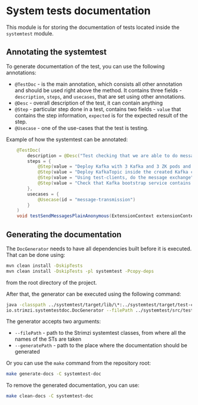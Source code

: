 # System tests documentation

This module is for storing the documentation of tests located inside the `systemtest` module.

## Annotating the systemtest

To generate documentation of the test, you can use the following annotations:

* `@TestDoc` - is the main annotation, which consists all other annotation and should be used right above the method. 
            It contains three fields - `description`, `steps`, and `usecases`, that are set using other annotations.
* `@Desc` - overall description of the test, it can contain anything
* `@Step` - particular step done in a test, contains two fields - `value` that contains the step information, `expected`
            is for the expected result of the step.
* `@Usecase` - one of the use-cases that the test is testing.

Example of how the systemtest can be annotated:
```java
    @TestDoc(
        description = @Desc("Test checking that we are able to do message exchange without auth"),
        steps = {
            @Step(value = "Deploy Kafka with 3 Kafka and 3 ZK pods and wait for readiness", expected = "Kafka cluster is deployed"),
            @Step(value = "Deploy KafkaTopic inside the created Kafka cluster", expected = "KafkaTopic is deployed"),
            @Step(value = "Using test-clients, do the message exchange", expected = "Messages are successfully sent and received"),
            @Step(value = "Check that Kafka bootstrap service contains expected values", expected = "Kafka bootstrap service contains expected values")
        },
        usecases = {
            @Usecase(id = "message-transmission")
        }
    )
    void testSendMessagesPlainAnonymous(ExtensionContext extensionContext) {
```

## Generating the documentation

The `DocGenerator` needs to have all dependencies built before it is executed.
That can be done using:
```bash
mvn clean install -DskipTests
mvn clean install -DskipTests -pl systemtest -Pcopy-deps
```
from the root directory of the project.

After that, the generator can be executed using the following command:
```bash
java -classpath ../systemtest/target/lib/\*:../systemtest/target/test-classes:../systemtest/target/systemtest-<RELEASE-VERSION>.jar \
io.strimzi.systemtestdoc.DocGenerator --filePath ../systemtest/src/test/java/io/strimzi/systemtest --generatePath ./documentation/
```

The generator accepts two arguments:

* `--filePath` - path to the Strimzi systemtest classes, from where all the names of the STs are taken
* `--generatePath` - path to the place where the documentation should be generated

Or you can use the `make` command from the repository root: 
```bash
make generate-docs -C systemtest-doc
```
To remove the generated documentation, you can use:
```bash
make clean-docs -C systemtest-doc
```